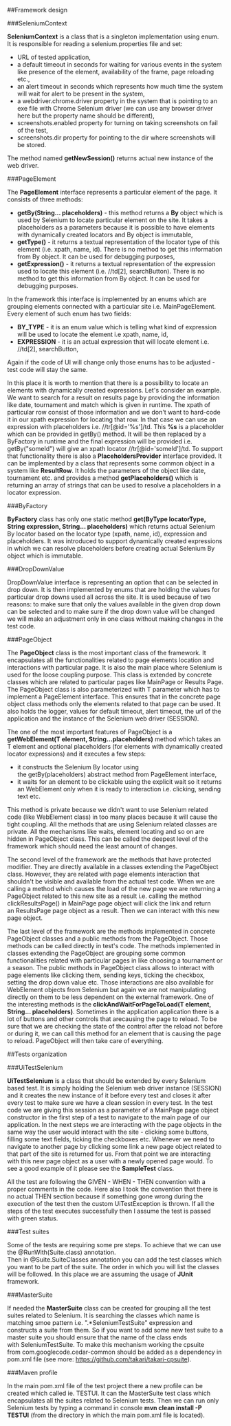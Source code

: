 ##Framework design

###SeleniumContext

**SeleniumContext** is a class that is a singleton implementation using enum. It is responsible for reading a selenium.properties file and set:

* URL of tested application,
* a default timeout in seconds for waiting for various events in the system like presence of the element, availability of the frame, page reloading etc.,
* an alert timeout in seconds which represents how much time the system will wait for alert to be present in the system,
* a webdriver.chrome.driver property in the system that is pointing to an exe file with Chrome Selenium driver (we can use any browser driver here but the property name should be different),
* screenshots.enabled property for turning on taking screenshots on fail of the test,
* screenshots.dir property for pointing to the dir where screenshots will be stored.

The method named **getNewSession()** returns actual new instance of the web driver.

###PageElement

The **PageElement** interface represents a particular element of the page. It consists of three methods:

* **getBy(String... placeholders)** - this method returns a **By** object which is used by Selenium to locate particular element on the site. It takes a placeholders as a parameters because it is possible to have elements with dynamically created locators and By object is immutable,
* **getType()** - it returns a textual representation of the locator type of this element (i.e. xpath, name, id). There is no method to get this information from By object. It can be used for debugging purposes,
* **getExpression()** - it returns a textual representation of the expression used to locate this element (i.e. //td[2], searchButton). There is no method to get this information from By object. It can be used for debugging purposes.

In the framework this interface is implemented by an enums which are grouping elements connected with a particular site i.e. MainPageElement. Every element of such enum has two fields:

* **BY_TYPE** - it is an enum value which is telling what kind of expression will be used to locate the element i.e xpath, name, id,
* **EXPRESSION** - it is an actual expression that will locate element i.e. //td[2], searchButton,

Again if the code of UI will change only those enums has to be adjusted - test code will stay the same. 

In this place it is worth to mention that there is a possibility to locate an elements with dynamically created expressions. Let's consider an example. We want to search for a result on results page by providing the information like date, tournament and match which is given in runtime. The xpath of particular row consist of those information and we don't want to hard-code it in our xpath expression for locating that row. In that case we can use an expression with placeholders i.e. //tr[@id='%s']/td.
This **%s** is a placeholder which can be provided in getBy() method. It will be then replaced by a ByFactory in runtime and the final expression will be provided i.e. getBy("someId") will give an xpath locator //tr[@id='someId']/td. To support that functionality there is also a **PlaceholdersProvider** interface provided. It can be implemented by a class that represents some common object in a system like **ResultRow**. It holds the parameters of the object like date, tournament etc. and provides a method **getPlaceholders()** which is returning an array of strings that can be used to resolve a placeholders in a locator expression.

###ByFactory

**ByFactory** class has only one static method **get(ByType locatorType, String expression, String... placeholders)** which returns actual Selenium By locator based on the locator type 
(xpath, name, id), expression and placeholders. It was introduced to support dynamically created expressions in which we can resolve placeholders before creating actual Selenium By object which is immutable.

###DropDownValue

DropDownValue interface is representing an option that can be selected in drop down. It is then implemented by enums that are holding the values for particular drop downs used all across the site. It is used because of two reasons: to make sure that only the values available in the given drop down can be selected and to make sure if the drop down value will be changed we will make an adjustment only in one class without making changes in the test code.

###PageObject

The **PageObject** class is the most important class of the framework. It encapsulates all the functionalities related to page elements location and interactions with particular page. It is also the main place where Selenium is used for the loose coupling purpose. This class is extended by concrete classes which are related to particular pages like MainPage or Results Page. The PageObject class is also parameterized with T parameter which has to implement a PageElement interface. This ensures that in the concrete page object class methods only the elements related to that page can be used. It also holds the logger, values for default timeout, alert timeout, the url of the application and the instance of the Selenium web driver (SESSION).

The one of the most important features of PageObject is a **getWebElement(T element, String...placeholders)** method which takes an T element and optional placeholders (for elements with dynamically created locator expressions) and it executes a few steps:

* it constructs the Selenium By locator using the getBy(placeholders) abstract method from PageElement interface,
* it waits for an element to be clickable using the explicit wait so it returns an WebElement only when it is ready to interaction i.e. clicking, sending text etc. 

This method is private because we didn't want to use Selenium related code (like WebElement class) in too many places because it will cause the tight coupling. All the methods that are using Selenium related classes are private. All the mechanisms like waits, element locating and so on are hidden in PageObject class. This can be called the deepest level of the framework which should need the least amount of changes.

The second level of the framework are the methods that have protected modifier. They are directly available in a classes extending the PageObject class. However, they are related with page elements interaction that shouldn't be visible and available from the actual test code. When we are calling a method which causes the load of the new page we are returning a PageObject related to this new site as a result i.e. calling the method clickResultsPage() in MainPage page object will click the link and return an ResultsPage page object as a result. Then we can interact with this new page object.

The last level of the framework are the methods implemented in concrete PageObject classes and a public methods from the PageObject. Those methods can be called directly in test's code. The methods implemented in classes extending the PageObject are grouping some common functionalities related with particular pages in like choosing a tournament or a season. The public methods in PageObject class allows to interact with page elements like clicking them, sending keys, ticking the checkbox, setting the drop down value etc. Those interactions are also available for WebElement objects from Selenium but again we are not manipulating directly on them to be less dependent on the external framework. One of the interesting methods is the **clickAndWaitForPageToLoad(T element, String... placeholders)**. Sometimes in the application application there is a lot of buttons and other controls that arecausing the page to reload. To be sure that we are checking the state of the control after the reload not before or during it, we can call this method for an element that is causing the page to reload. PageObject will then take care of everything.

##Tests organization

###UiTestSelenium

**UiTestSelenium** is a class that should be extended by every Selenium based test. It is simply holding the Selenium web driver instance (SESSION) and it creates the new instance of it before every test and closes it after every test to make sure we have a clean session in every test. In the test code we are giving this session as a parameter of a MainPage page object
constructor in the first step of a test to navigate to the main page of our application. In the next steps we are interacting with the page objects in the same way the user would interact with the site - clicking some buttons, filling some text fields, ticking the checkboxes etc. Whenever we need to navigate to another page by clicking some link a new page object related to that part of the site is returned for us. From that point we are interacting with this new page object as a user with a newly opened page would. To see a good example of it please see the **SampleTest** class.

All the test are following the GIVEN - WHEN - THEN convention with a proper comments in the code. Here also I took the convention that there is no actual THEN section because if something gone wrong during the execution of the test then the custom UiTestException is thrown. If all the steps of the test executes successfully then I assume the test is passed with green status.

###Test suites

Some of the tests are requiring some pre steps. To achieve that we can use the @RunWith(Suite.class) annotation. Then in @Suite.SuiteClasses annotation you can add the test
classes which you want to be part of the suite. The order in which you will list the classes will be followed. In this place we are assuming the usage of **JUnit** framework.

###MasterSuite

If needed the **MasterSuite** class can be created for grouping all the test suites related to Selenium. It is searching the classes which name is matching smoe pattern i.e. ".*SeleniumTestSuite" expression and constructs a suite from them. So if you want to add some new test suite to a master suite you should ensure that the name of the class ends with SeleniumTestSuite. To make this mechanism working the cpsuite from com.googlecode.cedar-common should be added as a dependency in pom.xml file (see more: https://github.com/takari/takari-cpsuite). 

###Maven profile

In the main pom.xml file of the test project there a new profile can be created which called ie. TESTUI. It can the MasterSuite test class which encapsulates all the suites related to Selenium tests. Then we can run only Selenium tests by typing a command in console **mvn clean install -P TESTUI** (from the directory in which the main pom.xml file is located).